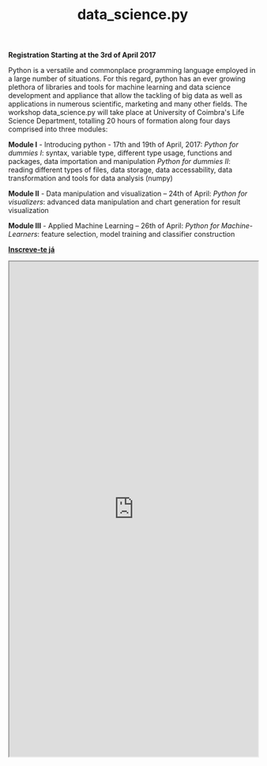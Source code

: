 ﻿---
layout: post
title: data_science.py
description: Grab the python
image: assets/images/faceBanner.png
---
**Registration Starting at the 3rd of April 2017**

Python is a versatile and commonplace programming language employed in a large number of situations. For this regard, python has an ever growing plethora of libraries and tools for machine learning and data science development and appliance that allow the tackling of big data as well as applications in numerous scientific, marketing and many other fields.
The workshop data_science.py will take place at University of Coimbra's Life Science Department, totalling 20 hours of formation along four days comprised into three modules:

**Module I** - Introducing python - 17th and 19th of April, 2017:
	*Python for dummies I*: syntax, variable type, different type usage, functions and packages, data importation and manipulation
	*Python for dummies II*: reading different types of files, data storage, data accessability, data transformation and tools for data analysis (numpy)

**Module II** - Data manipulation and visualization – 24th of April:
	*Python for visualizers*: advanced data manipulation and chart generation for result visualization

**Module III** - Applied Machine Learning – 26th of April:
	*Python for Machine-Learners*: feature selection, model training and classifier construction

[**Inscreve-te já**](https://docs.google.com/forms/d/e/1FAIpQLSfhSTvefgeWIO1msc9mSWPBYRORGUMzNuIXfcekiPlzjIJWHA/viewform?c=0&w=1)
<meta http-equiv="X-FRAME-OPTIONS" content="ALLOW">
<iframe title='data_science.py' src="https://docs.google.com/forms/d/e/1FAIpQLSfhSTvefgeWIO1msc9mSWPBYRORGUMzNuIXfcekiPlzjIJWHA/viewform?c=0&w=1" height="1000px" width="100%"></iframe>


